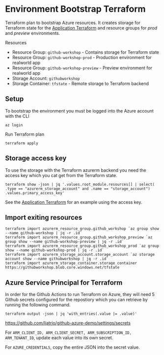 # Environment Bootstrap Terraform

Terraform plan to bootstrap Azure resources. It creates storage for Terraform state for the [Application Terraform](../terraform/README.md) and resource groups for _prod_ and _preview_ environments.

Resources
  - Resource Group: `github-workshop` - Contains storage for Terraform state
  - Resource Group: `github-workshop-prod` - Production environment for realworld app
  - Resource Group: `github-workshop-preview` - Preview environment for realworld app
  - Storage Account: `githubworkshop`
  - Storage Container: `tfstate` - Remote storage to Terraform backend

## Setup

To bootstrap the environment you must be logged into the Azure account with the CLI

```
az login
```

Run Terraform plan

```
terraform apply
```

## Storage access key

To use the storage with the Terraform azurerm backend you need the access key which you cat get from the Terraform state.

```
terraform show -json | jq '.values.root_module.resources[] | select( .type == "azurerm_storage_account" and .name == "storage_account") .values.primary_access_key'
```

See the [Application Terraform](../terraform/README.md) for an example using the access key.

## Import exiting resources

```
terraform import azurerm_resource_group.github_workshop `az group show --name github-workshop | jq -r .id`
terraform import azurerm_resource_group.github_workshop_preview `az group show --name github-workshop-preview | jq -r .id`
terraform import azurerm_resource_group.github_workshop_prod `az group show --name github-workshop-prod | jq -r .id`
terraform import azurerm_storage_account.storage_account `az storage account show --name githubworkshop | jq -r .id`
terraform import azurerm_storage_container.storage_container https://githubworkshop.blob.core.windows.net/tfstate
```

## Azure Service Principal for Terraform

In order for the Github Actions to run Terraform on Azure, they will need 5 Github secrets configured for the repostiory which you can retrieve by running the following command.

```
terraform output -json | jq 'with_entries(.value |= .value)'
```

https://github.com/liatrio/github-azure-demo/settings/secrets

For `ARM_CLIENT_ID, ARM_CLIENT_SECRET, ARM_SUBSCRIPTION_ID, ARM_TENANT_ID`, update each value into its own secret.

For `AZURE_CREDENTIALS`, copy the entire JSON into the secret value.
